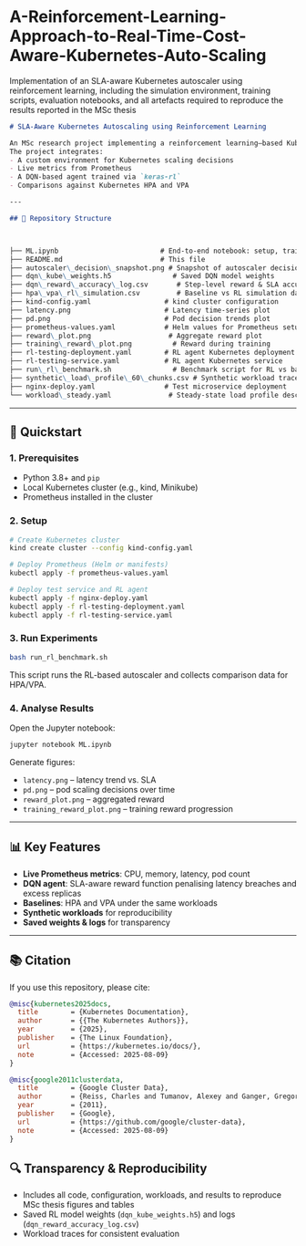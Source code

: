 # A-Reinforcement-Learning-Approach-to-Real-Time-Cost-Aware-Kubernetes-Auto-Scaling
Implementation of an SLA-aware Kubernetes autoscaler using reinforcement learning, including the simulation environment, training scripts, evaluation notebooks, and all artefacts required to reproduce the results reported in the MSc thesis


```markdown
# SLA-Aware Kubernetes Autoscaling using Reinforcement Learning

An MSc research project implementing a reinforcement learning–based Kubernetes pod autoscaler to optimize **Service Level Agreement (SLA) compliance** while reducing resource cost.  
The project integrates:
- A custom environment for Kubernetes scaling decisions
- Live metrics from Prometheus
- A DQN-based agent trained via `keras-rl`
- Comparisons against Kubernetes HPA and VPA

---

## 📂 Repository Structure



├── ML.ipynb                         # End-to-end notebook: setup, training, evaluation
├── README.md                        # This file
├── autoscaler\_decision\_snapshot.png # Snapshot of autoscaler decision flow
├── dqn\_kube\_weights.h5               # Saved DQN model weights
├── dqn\_reward\_accuracy\_log.csv       # Step-level reward & SLA accuracy logs
├── hpa\_vpa\_rl\_simulation.csv         # Baseline vs RL simulation data
├── kind-config.yaml                  # kind cluster configuration
├── latency.png                       # Latency time-series plot
├── pd.png                            # Pod decision trends plot
├── prometheus-values.yaml            # Helm values for Prometheus setup
├── reward\_plot.png                   # Aggregate reward plot
├── training\_reward\_plot.png          # Reward during training
├── rl-testing-deployment.yaml        # RL agent Kubernetes deployment
├── rl-testing-service.yaml           # RL agent Kubernetes service
├── run\_rl\_benchmark.sh               # Benchmark script for RL vs baselines
├── synthetic\_load\_profile\_60\_chunks.csv # Synthetic workload trace
├── nginx-deploy.yaml                 # Test microservice deployment
└── workload\_steady.yaml              # Steady-state load profile descriptor

````

---

## 🚀 Quickstart

### 1. Prerequisites
- Python 3.8+ and `pip`
- Local Kubernetes cluster (e.g., kind, Minikube)
- Prometheus installed in the cluster

### 2. Setup
```bash
# Create Kubernetes cluster
kind create cluster --config kind-config.yaml

# Deploy Prometheus (Helm or manifests)
kubectl apply -f prometheus-values.yaml

# Deploy test service and RL agent
kubectl apply -f nginx-deploy.yaml
kubectl apply -f rl-testing-deployment.yaml
kubectl apply -f rl-testing-service.yaml
````

### 3. Run Experiments

```bash
bash run_rl_benchmark.sh
```

This script runs the RL-based autoscaler and collects comparison data for HPA/VPA.

### 4. Analyse Results

Open the Jupyter notebook:

```bash
jupyter notebook ML.ipynb
```

Generate figures:

* `latency.png` – latency trend vs. SLA
* `pd.png` – pod scaling decisions over time
* `reward_plot.png` – aggregated reward
* `training_reward_plot.png` – training reward progression

---

## 📊 Key Features

* **Live Prometheus metrics**: CPU, memory, latency, pod count
* **DQN agent**: SLA-aware reward function penalising latency breaches and excess replicas
* **Baselines**: HPA and VPA under the same workloads
* **Synthetic workloads** for reproducibility
* **Saved weights & logs** for transparency

---

## 📚 Citation

If you use this repository, please cite:

```bibtex
@misc{kubernetes2025docs,
  title        = {Kubernetes Documentation},
  author       = {{The Kubernetes Authors}},
  year         = {2025},
  publisher    = {The Linux Foundation},
  url          = {https://kubernetes.io/docs/},
  note         = {Accessed: 2025-08-09}
}

@misc{google2011clusterdata,
  title        = {Google Cluster Data},
  author       = {Reiss, Charles and Tumanov, Alexey and Ganger, Gregory R and Katz, Randy H and Kozuch, Michael A},
  year         = {2011},
  publisher    = {Google},
  url          = {https://github.com/google/cluster-data},
  note         = {Accessed: 2025-08-09}
}
```


## 🔍 Transparency & Reproducibility

* Includes all code, configuration, workloads, and results to reproduce MSc thesis figures and tables
* Saved RL model weights (`dqn_kube_weights.h5`) and logs (`dqn_reward_accuracy_log.csv`)
* Workload traces for consistent evaluation

```
